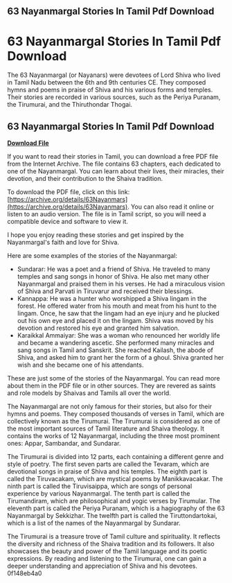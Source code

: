 ## 63 Nayanmargal Stories In Tamil Pdf Download

  
# 63 Nayanmargal Stories In Tamil Pdf Download
 
The 63 Nayanmargal (or Nayanars) were devotees of Lord Shiva who lived in Tamil Nadu between the 6th and 9th centuries CE. They composed hymns and poems in praise of Shiva and his various forms and temples. Their stories are recorded in various sources, such as the Periya Puranam, the Tirumurai, and the Thiruthondar Thogai.
 
## 63 Nayanmargal Stories In Tamil Pdf Download


[**Download File**](https://cauhuntane.blogspot.com/?d=2tM0eB)

 
If you want to read their stories in Tamil, you can download a free PDF file from the Internet Archive. The file contains 63 chapters, each dedicated to one of the Nayanmargal. You can learn about their lives, their miracles, their devotion, and their contribution to the Shaiva tradition.
 
To download the PDF file, click on this link: [https://archive.org/details/63Nayanmars](https://archive.org/details/63Nayanmars). You can also read it online or listen to an audio version. The file is in Tamil script, so you will need a compatible device and software to view it.
 
I hope you enjoy reading these stories and get inspired by the Nayanmargal's faith and love for Shiva.

Here are some examples of the stories of the Nayanmargal:
 
- Sundarar: He was a poet and a friend of Shiva. He traveled to many temples and sang songs in honor of Shiva. He also met many other Nayanmargal and praised them in his verses. He had a miraculous vision of Shiva and Parvati in Tiruvarur and received their blessings.
- Kannappa: He was a hunter who worshipped a Shiva lingam in the forest. He offered water from his mouth and meat from his hunt to the lingam. Once, he saw that the lingam had an eye injury and he plucked out his own eye and placed it on the lingam. Shiva was moved by his devotion and restored his eye and granted him salvation.
- Karaikkal Ammaiyar: She was a woman who renounced her worldly life and became a wandering ascetic. She performed many miracles and sang songs in Tamil and Sanskrit. She reached Kailash, the abode of Shiva, and asked him to grant her the form of a ghoul. Shiva granted her wish and she became one of his attendants.

These are just some of the stories of the Nayanmargal. You can read more about them in the PDF file or in other sources. They are revered as saints and role models by Shaivas and Tamils all over the world.

The Nayanmargal are not only famous for their stories, but also for their hymns and poems. They composed thousands of verses in Tamil, which are collectively known as the Tirumurai. The Tirumurai is considered as one of the most important sources of Tamil literature and Shaiva theology. It contains the works of 12 Nayanmargal, including the three most prominent ones: Appar, Sambandar, and Sundarar.
 
The Tirumurai is divided into 12 parts, each containing a different genre and style of poetry. The first seven parts are called the Tevaram, which are devotional songs in praise of Shiva and his temples. The eighth part is called the Tiruvacakam, which are mystical poems by Manikkavacakar. The ninth part is called the Tiruvisaippa, which are songs of personal experience by various Nayanmargal. The tenth part is called the Tirumandiram, which are philosophical and yogic verses by Tirumular. The eleventh part is called the Periya Puranam, which is a hagiography of the 63 Nayanmargal by Sekkizhar. The twelfth part is called the Tiruttondartokai, which is a list of the names of the Nayanmargal by Sundarar.
 
The Tirumurai is a treasure trove of Tamil culture and spirituality. It reflects the diversity and richness of the Shaiva tradition and its followers. It also showcases the beauty and power of the Tamil language and its poetic expressions. By reading and listening to the Tirumurai, one can gain a deeper understanding and appreciation of Shiva and his devotees.
 0f148eb4a0
